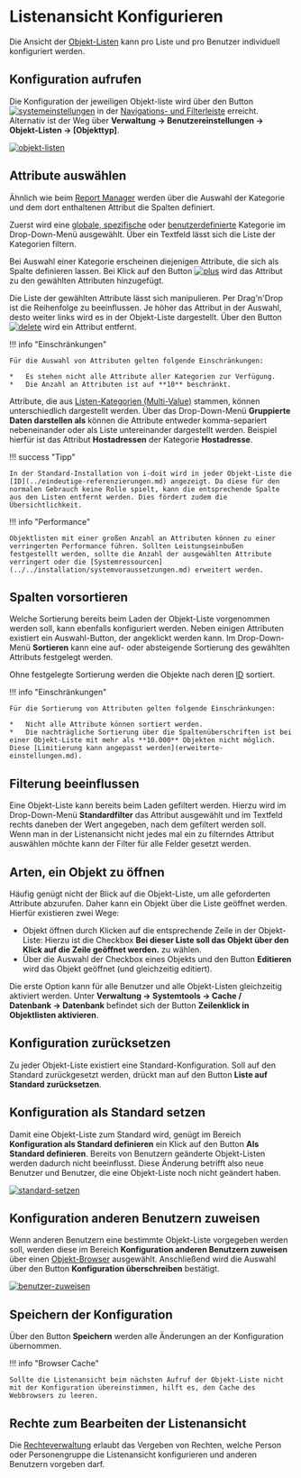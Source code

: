 # Listenansicht Konfigurieren

Die Ansicht der [Objekt-Listen](index.md) kann pro Liste und pro Benutzer individuell konfiguriert werden.

Konfiguration aufrufen
----------------------

Die Konfiguration der jeweiligen Objekt-liste wird über den Button [![systemeinstellungen](../../assets/images/de/grundlagen/listenansicht-konfigurieren/1-lk.png)](../../assets/images/de/grundlagen/listenansicht-konfigurieren/1-lk.png) in der [Navigations- und Filterleiste](navigieren-und-filtern.md) erreicht. Alternativ ist der Weg über **Verwaltung → Benutzereinstellungen → Objekt-Listen → [Objekttyp]**.

[![objekt-listen](../../assets/images/de/grundlagen/listenansicht-konfigurieren/2-lk.png)](../../assets/images/de/grundlagen/listenansicht-konfigurieren/2-lk.png)

Attribute auswählen
-------------------
<!---Todo: Fixme--->
Ähnlich wie beim [Report Manager](/display/de/Report+Manager) werden über die Auswahl der Kategorie und dem dort enthaltenen Attribut die Spalten definiert.

Zuerst wird eine [globale, spezifische](../struktur-it-dokumentation.md) oder [benutzerdefinierte](../benutzerdefinierte-kategorien.md) Kategorie im Drop-Down-Menü ausgewählt. Über ein Textfeld lässt sich die Liste der Kategorien filtern.

Bei Auswahl einer Kategorie erscheinen diejenigen Attribute, die sich als Spalte definieren lassen. Bei Klick auf den Button [![plus](../../assets/images/de/grundlagen/listenansicht-konfigurieren/3-lk.png)](../../assets/images/de/grundlagen/listenansicht-konfigurieren/3-lk.png) wird das Attribut zu den gewählten Attributen hinzugefügt.

Die Liste der gewählten Attribute lässt sich manipulieren. Per Drag'n'Drop ist die Reihenfolge zu beeinflussen. Je höher das Attribut in der Auswahl, desto weiter links wird es in der Objekt-Liste dargestellt. Über den Button [![delete](../../assets/images/de/grundlagen/listenansicht-konfigurieren/4-lk.png)](../../assets/images/de/grundlagen/listenansicht-konfigurieren/4-lk.png) wird ein Attribut entfernt.

!!! info "Einschränkungen"

    Für die Auswahl von Attributen gelten folgende Einschränkungen:

    *   Es stehen nicht alle Attribute aller Kategorien zur Verfügung.
    *   Die Anzahl an Attributen ist auf **10** beschränkt.

Attribute, die aus [Listen-Kategorien (Multi-Value)](../struktur-it-dokumentation.md) stammen, können unterschiedlich dargestellt werden. Über das Drop-Down-Menü **Gruppierte Daten darstellen als** können die Attribute entweder komma-separiert nebeneinander oder als Liste untereinander dargestellt werden. Beispiel hierfür ist das Attribut **Hostadressen** der Kategorie **Hostadresse**.

!!! success "Tipp"

    In der Standard-Installation von i-doit wird in jeder Objekt-Liste die [ID](../eindeutige-referenzierungen.md) angezeigt. Da diese für den normalen Gebrauch keine Rolle spielt, kann die entsprechende Spalte aus den Listen entfernt werden. Dies fördert zudem die Übersichtlichkeit.

!!! info "Performance"

    Objektlisten mit einer großen Anzahl an Attributen können zu einer verringerten Performance führen. Sollten Leistungseinbußen festgestellt werden, sollte die Anzahl der ausgewählten Attribute verringert oder die [Systemressourcen](../../installation/systemvoraussetzungen.md) erweitert werden.

Spalten vorsortieren
--------------------

Welche Sortierung bereits beim Laden der Objekt-Liste vorgenommen werden soll, kann ebenfalls konfiguriert werden. Neben einigen Attributen existiert ein Auswahl-Button, der angeklickt werden kann. Im Drop-Down-Menü **Sortieren** kann eine auf- oder absteigende Sortierung des gewählten Attributs festgelegt werden.

Ohne festgelegte Sortierung werden die Objekte nach deren [ID](../eindeutige-referenzierungen.md) sortiert.

!!! info "Einschränkungen"

    Für die Sortierung von Attributen gelten folgende Einschränkungen:

    *   Nicht alle Attribute können sortiert werden.
    *   Die nachträgliche Sortierung über die Spaltenüberschriften ist bei einer Objekt-Liste mit mehr als **10.000** Objekten nicht möglich. Diese [Limitierung kann angepasst werden](erweiterte-einstellungen.md).

Filterung beeinflussen
----------------------

Eine Objekt-Liste kann bereits beim Laden gefiltert werden. Hierzu wird im Drop-Down-Menü **Standardfilter** das Attribut ausgewählt und im Textfeld rechts daneben der Wert angegeben, nach dem gefiltert werden soll.  
Wenn man in der Listenansicht nicht jedes mal ein zu filterndes Attribut auswählen möchte kann der Filter für alle Felder gesetzt werden.

Arten, ein Objekt zu öffnen
---------------------------

Häufig genügt nicht der Blick auf die Objekt-Liste, um alle geforderten Attribute abzurufen. Daher kann ein Objekt über die Liste geöffnet werden. Hierfür existieren zwei Wege:

*   Objekt öffnen durch Klicken auf die entsprechende Zeile in der Objekt-Liste: Hierzu ist die Checkbox **Bei dieser Liste soll das Objekt über den Klick auf die Zeile geöffnet werden.** zu wählen.
*   Über die Auswahl der Checkbox eines Objekts und den Button **Editieren** wird das Objekt geöffnet (und gleichzeitig editiert).

Die erste Option kann für alle Benutzer und alle Objekt-Listen gleichzeitig aktiviert werden. Unter **Verwaltung → Systemtools → Cache / Datenbank → Datenbank** befindet sich der Button **Zeilenklick in Objektlisten aktivieren**.

Konfiguration zurücksetzen
--------------------------

Zu jeder Objekt-Liste existiert eine Standard-Konfiguration. Soll auf den Standard zurückgesetzt werden, drückt man auf den Button **Liste auf Standard zurücksetzen**.

Konfiguration als Standard setzen
---------------------------------

Damit eine Objekt-Liste zum Standard wird, genügt im Bereich **Konfiguration als Standard definieren** ein Klick auf den Button **Als Standard definieren**. Bereits von Benutzern geänderte Objekt-Listen werden dadurch nicht beeinflusst. Diese Änderung betrifft also neue Benutzer und Benutzer, die eine Objekt-Liste noch nicht geändert haben.

[![standard-setzen](../../assets/images/de/grundlagen/listenansicht-konfigurieren/5-lk.png)](../../assets/images/de/grundlagen/listenansicht-konfigurieren/5-lk.png)

Konfiguration anderen Benutzern zuweisen
----------------------------------------

Wenn anderen Benutzern eine bestimmte Objekt-Liste vorgegeben werden soll, werden diese im Bereich **Konfiguration anderen Benutzern zuweisen** über einen [Objekt-Browser](../attributfelder.md) ausgewählt. Anschließend wird die Auswahl über den Button **Konfiguration überschreiben** bestätigt.

[![benutzer-zuweisen](../../assets/images/de/grundlagen/listenansicht-konfigurieren/6-lk.png)](../../assets/images/de/grundlagen/listenansicht-konfigurieren/6-lk.png)

Speichern der Konfiguration
---------------------------

Über den Button **Speichern** werden alle Änderungen an der Konfiguration übernommen.

!!! info "Browser Cache"

    Sollte die Listenansicht beim nächsten Aufruf der Objekt-Liste nicht mit der Konfiguration übereinstimmen, hilft es, den Cache des Webbrowsers zu leeren.

Rechte zum Bearbeiten der Listenansicht
---------------------------------------
<!---Todo: Fixme--->
Die [Rechteverwaltung](/pages/viewpage.action?pageId=42303548) erlaubt das Vergeben von Rechten, welche Person oder Personengruppe die Listenansicht konfigurieren und anderen Benutzern vorgeben darf.